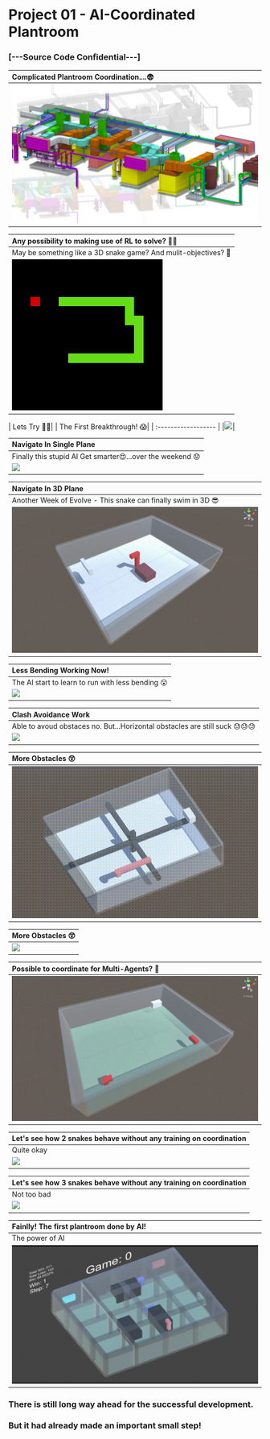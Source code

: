  # Project 01 - AI-Coordinated Plantroom
 ### [---Source Code Confidential---]


| Complicated Plantroom Coordination....:fearful:|
| :------------------ |
|![](GIF/0-Complicated_Plantroom.jpg)|


| Any possibility to making use of RL to solve? :thinking::thinking: |
| :------------------ |
| May be something like a 3D snake game? And mulit-objectives? :snake: |
|![](GIF/0-Snake_Game.gif)|

| Lets Try :eyes::eyes:|
| The First Breakthrough! :scream:|
| :------------------ |
|![](GIF/01-The_First_Breakthrough.gif)|


| Navigate In Single Plane |
| :------------------ | 
| Finally this stupid AI Get smarter:heart_eyes:...over the weekend :worried:|
|![](GIF/02-Navigate_In_Single_Plane.gif)|


| Navigate In 3D Plane |
| :------------------ | 
| Another Week of Evolve - This snake can finally swim in 3D :sunglasses: |
|![](GIF/03-Navigate_in_3D_plane.gif)|


| Less Bending Working Now! |
| :------------------ | 
| The AI start to learn to run with less bending :open_mouth:|
|![](GIF/04-Less_Bending_Work.gif)|


| Clash Avoidance Work |
| :------------------ | 
| Able to avoud obstaces no. But...Horizontal obstacles are still suck :sweat::sweat::sweat:|
|![](GIF/05-Clash_Avoidance_Work.gif)|


| More Obstacles :astonished:|
| :------------------ | 
|![](GIF/06-More_Obstacles.gif)|


| More Obstacles :astonished:|
| :------------------ | 
|![](GIF/07-More_Obstacles.gif)|


| Possible to coordinate for Multi-Agents? :thinking:|
| :------------------ |
|![](GIF/08-Possible_for_multi_agents.gif)|


| Let's see how 2 snakes behave without any training on coordination |
| :------------------ |
| Quite okay |
|![](GIF/09-2_snakes_untrained.gif)|

| Let's see how 3 snakes behave without any training on coordination |
| :------------------ |
| Not too bad |
|![](GIF/10-3_snakes_untrained.gif)|

| Fainlly! The first plantroom done by AI! |
| :------------------ |
| The power of AI|
|![](GIF/11-First_Plantroom_Done_By_AI.gif)|


### There is still long way ahead for the successful development.
### But it had already made an important small step! 


